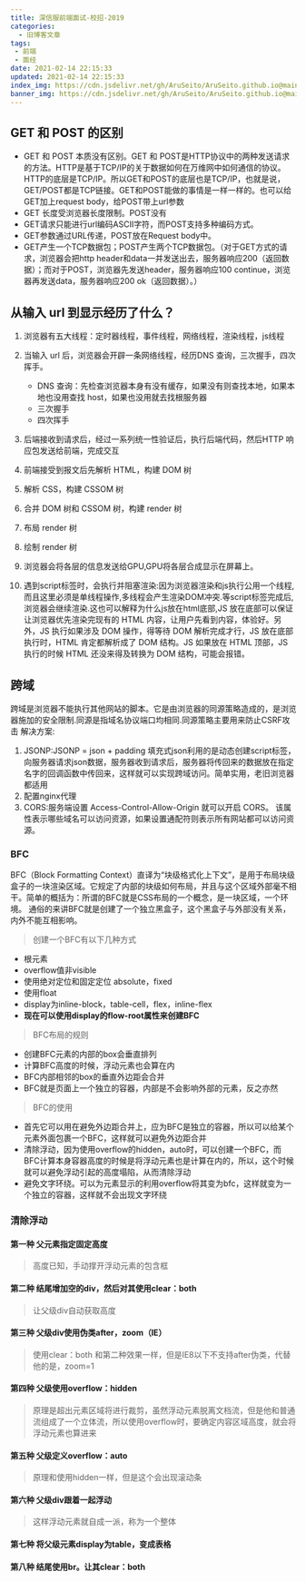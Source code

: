 ```yaml
---
title: 深信服前端面试-校招-2019
categories:
  - 旧博客文章
tags:
 - 前端
 - 面经
date: 2021-02-14 22:15:33
updated: 2021-02-14 22:15:33
index_img: https://cdn.jsdelivr.net/gh/AruSeito/AruSeito.github.io@main/source/img/banner/bg14.jpg
banner_img: https://cdn.jsdelivr.net/gh/AruSeito/AruSeito.github.io@main/source/img/banner/bg14.jpg
---
```

## GET 和 POST 的区别 
- GET 和 POST 本质没有区别。GET 和 POST是HTTP协议中的两种发送请求的方法。HTTP是基于TCP/IP的关于数据如何在万维网中如何通信的协议。HTTP的底层是TCP/IP。所以GET和POST的底层也是TCP/IP，也就是说，GET/POST都是TCP链接。GET和POST能做的事情是一样一样的。也可以给GET加上request body，给POST带上url参数
- GET 长度受浏览器长度限制。POST没有
- GET请求只能进行url编码ASCII字符，而POST支持多种编码方式。
- GET参数通过URL传递，POST放在Request body中。
- GET产生一个TCP数据包；POST产生两个TCP数据包。（对于GET方式的请求，浏览器会把http header和data一并发送出去，服务器响应200（返回数据）；而对于POST，浏览器先发送header，服务器响应100 continue，浏览器再发送data，服务器响应200 ok（返回数据）。）  

   
## 从输入 url 到显示经历了什么？

1. 浏览器有五大线程：定时器线程，事件线程，网络线程，渲染线程，js线程

2. 当输入 url 后，浏览器会开辟一条网络线程，经历DNS 查询，三次握手，四次挥手。

    - DNS 查询：先检查浏览器本身有没有缓存，如果没有则查找本地，如果本地也没用查找 host，如果也没用就去找根服务器
    - 三次握手
    - 四次挥手
    
1. 后端接收到请求后，经过一系列统一性验证后，执行后端代码，然后HTTP 响应包发送给前端，完成交互
2. 前端接受到报文后先解析 HTML，构建 DOM 树
3. 解析 CSS，构建 CSSOM 树
4. 合并 DOM 树和 CSSOM 树，构建 render 树
5. 布局 render 树
6. 绘制 render 树
7. 浏览器会将各层的信息发送给GPU,GPU将各层合成显示在屏幕上。
8. 遇到script标签时，会执行并阻塞渲染:因为浏览器渲染和js执行公用一个线程,而且这里必须是单线程操作,多线程会产生渲染DOM冲突.等script标签完成后,浏览器会继续渲染.这也可以解释为什么js放在html底部,JS 放在底部可以保证让浏览器优先渲染完现有的 HTML 内容，让用户先看到内容，体验好。另外，JS 执行如果涉及 DOM 操作，得等待 DOM 解析完成才行，JS 放在底部执行时，HTML 肯定都解析成了 DOM 结构。JS 如果放在 HTML 顶部，JS 执行的时候 HTML 还没来得及转换为 DOM 结构，可能会报错。

## 跨域
跨域是浏览器不能执行其他网站的脚本。它是由浏览器的同源策略造成的，是浏览器施加的安全限制.同源是指域名协议端口均相同.同源策略主要用来防止CSRF攻击
解决方案:

1. JSONP:JSONP = json + padding 填充式json利用的是动态创建script标签，向服务器请求json数据，服务器收到请求后，服务器将传回来的数据放在指定名字的回调函数中传回来，这样就可以实现跨域访问。简单实用，老旧浏览器都适用
2. 配置nginx代理
3. CORS:服务端设置 Access-Control-Allow-Origin 就可以开启 CORS。 该属性表示哪些域名可以访问资源，如果设置通配符则表示所有网站都可以访问资源。

### BFC

BFC（Block Formatting Context）直译为“块级格式化上下文”，是用于布局块级盒子的一块渲染区域。它规定了内部的块级如何布局，并且与这个区域外部毫不相干。简单的概括为：所谓的BFC就是CSS布局的一个概念，是一块区域，一个环境。
通俗的来讲BFC就是创建了一个独立黑盒子，这个黑盒子与外部没有关系，内外不能互相影响。

> 创建一个BFC有以下几种方式
- 根元素
- overflow值非visible
- 使用绝对定位和固定定位 absolute，fixed
- 使用float
- display为inline-block，table-cell，flex，inline-flex
- **现在可以使用display的flow-root属性来创建BFC**


> BFC布局的规则
- 创建BFC元素的内部的box会垂直排列
- 计算BFC高度的时候，浮动元素也会算在内
- BFC内部相邻的box的垂直外边距会合并
- BFC就是页面上一个独立的容器，内部是不会影响外部的元素，反之亦然

> BFC的使用
- 首先它可以用在避免外边距合并上，应为BFC是独立的容器，所以可以给某个元素外面包裹一个BFC，这样就可以避免外边距合并
- 清除浮动，因为使用overflow的hidden，auto时，可以创建一个BFC，而BFC计算本身容器高度的时候是将浮动元素也是计算在内的，所以，这个时候就可以避免浮动引起的高度塌陷，从而清除浮动
- 避免文字环绕。可以为元素显示的利用overflow将其变为bfc，这样就变为一个独立的容器，这样就不会出现文字环绕

### 清除浮动

#### 第一种 父元素指定固定高度

>  高度已知，手动撑开浮动元素的包含框

#### 第二种 结尾增加空的div，然后对其使用clear：both

> 让父级div自动获取高度

#### 第三种 父级div使用伪类after，zoom（IE）

> 使用clear：both
和第二种效果一样，但是IE8以下不支持after伪类，代替他的是，zoom=1

#### 第四种 父级使用overflow：hidden

> 原理是超出元素区域将进行裁剪，虽然浮动元素脱离文档流，但是他和普通流组成了一个立体流，所以使用overflow时，要确定内容区域高度，就会将浮动元素也算进来

#### 第五种 父级定义overflow：auto

> 原理和使用hidden一样，但是这个会出现滚动条

#### 第六种 父级div跟着一起浮动

> 这样浮动元素就自成一派，称为一个整体

#### 第七种 将父级元素display为table，变成表格
 
#### 第八种 结尾使用br。让其clear：both
